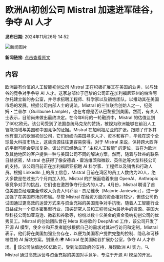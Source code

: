 # 欧洲AI初创公司 Mistral 加速进军硅谷，争夺 AI 人才

**发布日期**: 2024年11月26号 14:52

![新闻图片](https://pic.chinaz.com/picmap/201811151621148216_103.jpg)

**新闻链接**: [点击查看原文](https://www.aibase.com/zh/news/13487)

## 内容

欧洲最有价值的人工智能初创公司 Mistral 正在积极扩展其在美国的业务，以与硅谷的竞争对手争夺 AI 人才。这家总部位于巴黎的公司正在加利福尼亚州的帕洛阿尔托建立新的办公室，并寻求招聘工程师、科学家以及销售团队，以推动其在美国市场的发展。根据公司内部人士的说法，Mistral 的三位联合创始人之一，纪尧姆・兰普尔（Guillaume Lample），也在考虑是否从巴黎搬到美国。然而，有关人士表示，目前尚未做出最终决定。在今年6月的一轮融资中，Mistral 的估值达到了60亿欧元。该公司受到了法国总统马克龙的赞扬，被视为欧洲能够在前沿人工智能领域与美国和中国竞争的证据。Mistral 在加利福尼亚的扩张，跟随了许多其他有潜力的欧洲初创公司，它们纷纷向美国寻求人才、资本和客户，毕竟在这个全球最大科技市场上，这些资源往往更容易获得。对于 Mistral 来说，保持跨大西洋的平衡可能会更加复杂。该公司已经确立了 “主权人工智能” 的定位，旨在为欧洲及其他地区的客户提供一种与美国公司不同的解决方案。然而，随着与硅谷的联系日益紧密，Mistral 也获得了像安德森・霍洛维茨和微软、英伟达等大型科技公司的支持。该公司目前正在加利福尼亚招聘 AI 科学家、工程师以及销售和行政人员。根据 LinkedIn 上的员工信息，Mistral 目前在湾区的员工人数约为20人，绝大多数是在过去六个月内加入的。Mistral 的扩展面临着来自 OpenAI、Anthropic 等竞争对手的挑战，它们也在激烈争夺行业内的人才。4月份，Mistral 聘请了首位美国总经理兼全球收入负责人玛乔丽・贾尼维茨（Majorie Janiewicz），进一步加强了在美国市场的布局。尽管 Mistral 在融资方面的资金相对较少，但该公司仍试图通过更高效的运营方式来与资金充裕的美国竞争对手抗衡。随着人工智能行业日益成为一个资本密集型行业，顶尖研究人员和工程师成为最抢手的资源。美国大型科技公司如亚马逊、微软和谷歌等，纷纷以数十亿美金的资金吸纳初创公司的优秀员工。Mistral 的创始团队曾在 Meta 和谷歌的 DeepMind 工作，该公司开发了开源 AI 模型，使企业和开发者能够根据自己的需求对其进行访问和定制。Mistral 表示，他们将在美国加强业务存在，以便为美国客户提供完整的控制、隐私和可移植性的 AI 解决方案。划重点:🌍 Mistral 在美国硅谷扩展办公室，争夺 AI 人才市场。💼 该公司估值达60亿欧元，受到法国政府的支持，展现欧洲 AI 实力。🔍 Mistral 通过高效运营与资金充裕的美国对手竞争，专注于开源 AI 模型的开发。
